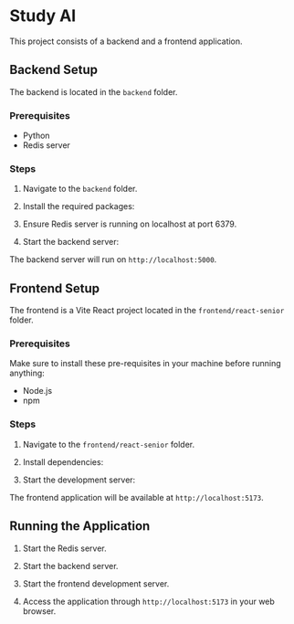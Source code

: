 # Study AI

This project consists of a backend and a frontend application.

## Backend Setup

The backend is located in the `backend` folder.

### Prerequisites

- Python
- Redis server

### Steps

1. Navigate to the `backend` folder.

2. Install the required packages:

3. Ensure Redis server is running on localhost at port 6379.

4. Start the backend server:

The backend server will run on `http://localhost:5000`.

## Frontend Setup

The frontend is a Vite React project located in the `frontend/react-senior` folder.

### Prerequisites

Make sure to install these pre-requisites in your machine before running anything:

- Node.js
- npm
  
### Steps

1. Navigate to the `frontend/react-senior` folder.

2. Install dependencies:

3. Start the development server:

The frontend application will be available at `http://localhost:5173`.

## Running the Application

1. Start the Redis server.

2. Start the backend server.

3. Start the frontend development server.

4. Access the application through `http://localhost:5173` in your web browser.
